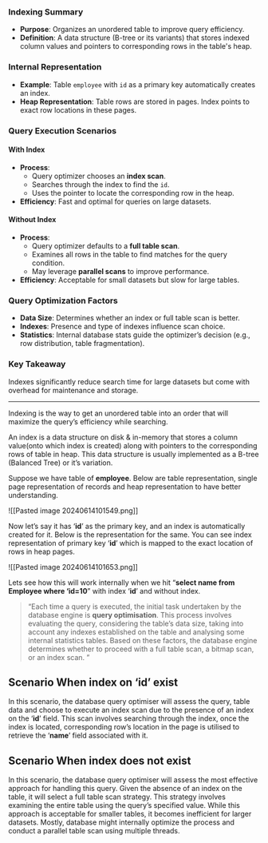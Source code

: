 ### Indexing Summary
- **Purpose**: Organizes an unordered table to improve query efficiency.
- **Definition**: A data structure (B-tree or its variants) that stores indexed column values and pointers to corresponding rows in the table's heap.
### Internal Representation
- **Example**: Table `employee` with `id` as a primary key automatically creates an index.
- **Heap Representation**: Table rows are stored in pages. Index points to exact row locations in these pages.
### Query Execution Scenarios
#### **With Index**
- **Process**:
    - Query optimizer chooses an **index scan**.
    - Searches through the index to find the `id`.
    - Uses the pointer to locate the corresponding row in the heap.
- **Efficiency**: Fast and optimal for queries on large datasets.
#### **Without Index**
- **Process**:
    - Query optimizer defaults to a **full table scan**.
    - Examines all rows in the table to find matches for the query condition.
    - May leverage **parallel scans** to improve performance.
- **Efficiency**: Acceptable for small datasets but slow for large tables.
### Query Optimization Factors

- **Data Size**: Determines whether an index or full table scan is better.
- **Indexes**: Presence and type of indexes influence scan choice.
- **Statistics**: Internal database stats guide the optimizer’s decision (e.g., row distribution, table fragmentation).
### Key Takeaway
Indexes significantly reduce search time for large datasets but come with overhead for maintenance and storage.

---
Indexing is the way to get an unordered table into an order that will maximize the query’s efficiency while searching.

An index is a data structure on disk & in-memory that stores a column value(onto which index is created) along with pointers to the corresponding rows of table in heap. This data structure is usually implemented as a B-tree (Balanced Tree) or it’s variation.

Suppose we have table of **employee**. Below are table representation, single page representation of records and heap representation to have better understanding.

![[Pasted image 20240614101549.png]]

Now let’s say it has ‘**id**’ as the primary key, and an index is automatically created for it. Below is the representation for the same. You can see index representation of primary key ‘**id**’ which is mapped to the exact location of rows in heap pages.

![[Pasted image 20240614101653.png]]

Lets see how this will work internally when we hit “**select name from Employee where ‘id=10**” with index ‘**id**’ and without index.

> “Each time a query is executed, the initial task undertaken by the database engine is **query optimisation**. This process involves evaluating the query, considering the table’s data size, taking into account any indexes established on the table and analysing some internal statistics tables. Based on these factors, the database engine determines whether to proceed with a full table scan, a bitmap scan, or an index scan. ”

## Scenario When index on ‘id’ exist

In this scenario, the database query optimiser will assess the query, table data and choose to execute an index scan due to the presence of an index on the ‘**id**’ field. This scan involves searching through the index, once the index is located, corresponding row’s location in the page is utilised to retrieve the ‘**name**’ field associated with it.

## Scenario When index does not exist

In this scenario, the database query optimiser will assess the most effective approach for handling this query. Given the absence of an index on the table, it will select a full table scan strategy. This strategy involves examining the entire table using the query’s specified value. While this approach is acceptable for smaller tables, it becomes inefficient for larger datasets. Mostly, database might internally optimize the process and conduct a parallel table scan using multiple threads.